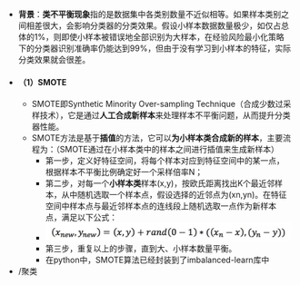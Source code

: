 - **背景**：**类不平衡现象**指的是数据集中各类别数量不近似相等。如果样本类别之间相差很大，会影响分类器的分类效果。假设小样本数据数量极少，如仅占总体的1%，则即使小样本被错误地全部识别为大样本，在经验风险最小化策略下的分类器识别准确率仍能达到99%，但由于没有学习到小样本的特征，实际分类效果就会很差。
- #### （1）SMOTE
	- SMOTE即Synthetic Minority Over-sampling Technique（合成少数过采样技术），它是通过**人工合成新样本**来处理样本不平衡问题，从而提升分类器性能。
	- SMOTE方法是基于**插值**的方法，它可以**为小样本类合成新的样本**，主要流程为：（SMOTE通过在小样本类中的样本之间进行插值来生成新样本）
		- 第一步，定义好特征空间，将每个样本对应到特征空间中的某一点，根据样本不平衡比例确定好一个采样倍率N；
		- 第二步，对每一个**小样本类**样本(x,y)，按欧氏距离找出K个最近邻样本，从中随机选取一个样本点，假设选择的近邻点为(xn,yn)。在特征空间中样本点与最近邻样本点的连线段上随机选取一点作为新样本点，满足以下公式：
		- ![image.png](../assets/image_1702263745482_0.png)
		- 第三步，重复以上的步骤，直到大、小样本数量平衡。
		- 在python中，SMOTE算法已经封装到了imbalanced-learn库中
- /聚类